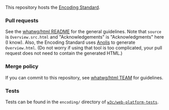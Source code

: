 This repository hosts the [Encoding Standard](https://encoding.spec.whatwg.org/).

### Pull requests

See the [whatwg/html README](https://github.com/whatwg/html/blob/master/README.md) for the general
guidelines. Note that `source` is `Overview.src.html` and "Acknowledgements" is "Acknowledgments"
here (I know). Also, the Encoding Standard uses [Anolis](https://wiki.whatwg.org/wiki/Anolis) to
generate `Overview.html`. (Do not worry if using that tool is too complicated, your pull request
does not need to contain the generated HTML.)

### Merge policy

If you can commit to this repository, see
[whatwg/html TEAM](https://github.com/whatwg/html/blob/master/TEAM.md) for guidelines.

### Tests

Tests can be found in the `encoding/` directory of
[`w3c/web-platform-tests`](https://github.com/w3c/web-platform-tests).
